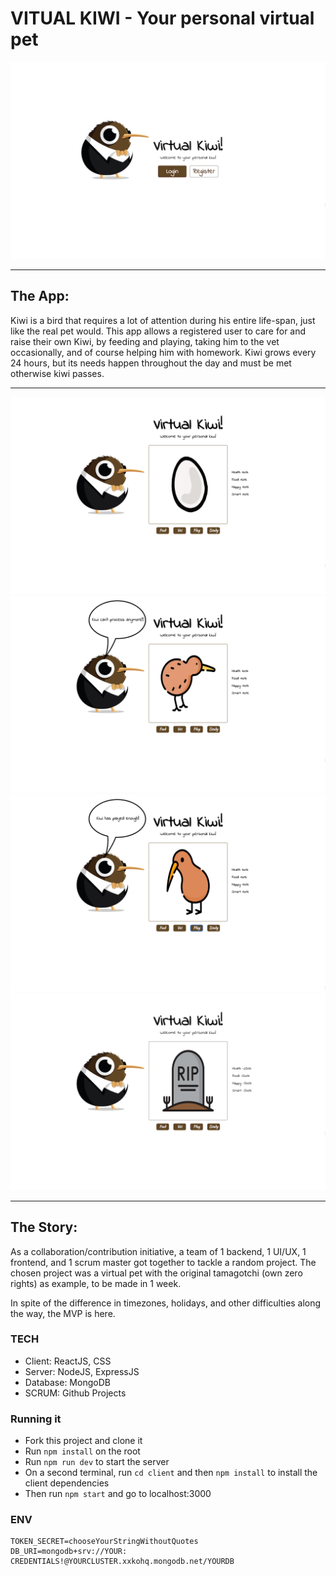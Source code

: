 # VITUAL KIWI - Your personal virtual pet

![img of the home page](home.png)

---

## The App:

Kiwi is a bird that requires a lot of attention during his entire life-span, just like the real pet would. This app allows a registered user to care for and raise their own Kiwi, by feeding and playing, taking him to the vet occasionally, and of course helping him with homework. Kiwi grows every 24 hours, but its needs happen throughout the day and must be met otherwise kiwi passes.

---

![img of a bird's egg](egg.png)
![img of a young chick](baby.png)
![img of an adult bird with no feathers](adult.png)
![img of a cemety stone saying rest in peace](dead.png)

---

## The Story:

As a collaboration/contribution initiative, a team of 1 backend, 1 UI/UX, 1 frontend, and 1 scrum master got together to tackle a random project. The chosen project was a virtual pet with the original tamagotchi (own zero rights) as example, to be made in 1 week.

In spite of the difference in timezones, holidays, and other difficulties along the way, the MVP is here.

### TECH

- Client: ReactJS, CSS
- Server: NodeJS, ExpressJS
- Database: MongoDB
- SCRUM: Github Projects

### Running it

- Fork this project and clone it
- Run `npm install` on the root
- Run `npm run dev` to start the server
- On a second terminal, run `cd client` and then `npm install` to install the client dependencies
- Then run `npm start` and go to localhost:3000

### ENV

```
TOKEN_SECRET=chooseYourStringWithoutQuotes
DB_URI=mongodb+srv://YOUR: CREDENTIALS!@YOURCLUSTER.xxkohq.mongodb.net/YOURDB

```
